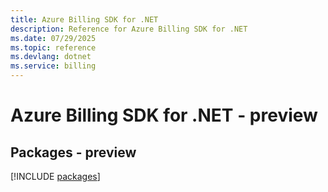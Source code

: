 ```yaml
---
title: Azure Billing SDK for .NET
description: Reference for Azure Billing SDK for .NET
ms.date: 07/29/2025
ms.topic: reference
ms.devlang: dotnet
ms.service: billing
---
```

# Azure Billing SDK for .NET - preview
## Packages - preview
[!INCLUDE [packages](billing-index.md)]